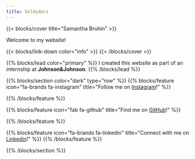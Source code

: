 ```yaml
---
title: Goldydocs
---
```


{{< blocks/cover title="Samantha Bruhin" >}}

<p class="lead mt-5">Welcome to my website!</p>
{{< blocks/link-down color="info" >}}
{{< /blocks/cover >}}


{{% blocks/lead color="primary" %}}
I created this website as part of an internship at **Johnson&Johnson**.
{{% /blocks/lead %}}


{{% blocks/section color="dark" type="row" %}}
{{% blocks/feature icon="fa-brands fa-instagram" title="Follow me on [Instagram](https://www.instagram.com/samanthabruhin/)!" %}}


{{% /blocks/feature %}}


{{% blocks/feature icon="fab fa-github" title="Find me on [GitHub](https://github.com/SamBruhin)!" %}}

{{% /blocks/feature %}}


{{% blocks/feature icon="fa-brands fa-linkedin" title="Connect with me on [Linkedin](https://www.linkedin.com/in/samantha-bruhin-776aa5272/)!" %}}
{{% /blocks/feature %}}


{{% /blocks/section %}}


